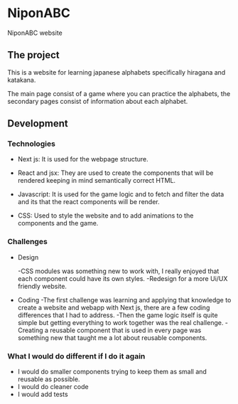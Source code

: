 # NiponABC

NiponABC website

## The project

This is a website for learning japanese alphabets specifically hiragana and katakana.

The main page consist of a game where you can practice the alphabets, the secondary pages consist of information about each alphabet.

## Development

### Technologies

- Next js:
  It is used for the webpage structure.

- React and jsx:
  They are used to create the components that will be rendered keeping in mind semantically correct HTML.

- Javascript:
  It is used for the game logic and to fetch and filter the data and its that the react components will be render.

- CSS:
  Used to style the website and to add animations to the components and the game.

### Challenges

- Design

  -CSS modules was something new to work with, I really enjoyed that each component could have its own styles.
  -Redesign for a more Ui/UX friendly website.

- Coding
  -The first challenge was learning and applying that knowledge to create a website and webapp with Next js, there are a few coding differences that I had to address.
  -Then the game logic itself is quite simple but getting everything to work together was the real challenge.
  -Creating a reusable component that is used in every page was something new that taught me a lot about reusable components.

### What I would do different if I do it again

- I would do smaller components trying to keep them as small and reusable as possible.
- I would do cleaner code
- I would add tests
